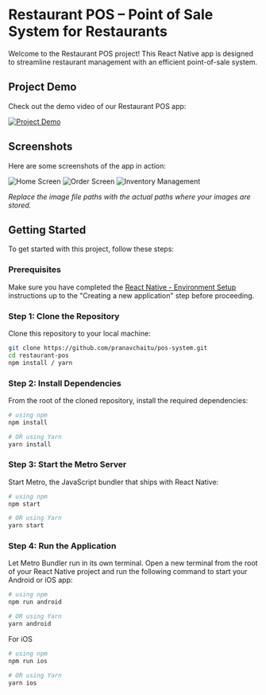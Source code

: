 # Restaurant POS – Point of Sale System for Restaurants

Welcome to the Restaurant POS project! This React Native app is designed to streamline restaurant management with an efficient point-of-sale system.

## Project Demo

Check out the demo video of our Restaurant POS app:

[![Project Demo](https://img.youtube.com/vi/zZThbVfkbaU/0.jpg)](https://www.youtube.com/watch?v=zZThbVfkbaU)

## Screenshots

Here are some screenshots of the app in action:

![Home Screen](./src/assets/home-screen.png)
![Order Screen](./src/assets/order-screen.png)
![Inventory Management](./src/assets/inventory-management.png)

*Replace the image file paths with the actual paths where your images are stored.*

## Getting Started

To get started with this project, follow these steps:

### Prerequisites

Make sure you have completed the [React Native - Environment Setup](https://reactnative.dev/docs/environment-setup) instructions up to the "Creating a new application" step before proceeding.

### Step 1: Clone the Repository

Clone this repository to your local machine:

```bash
git clone https://github.com/pranavchaitu/pos-system.git
cd restaurant-pos
npm install / yarn
```

### Step 2: Install Dependencies

From the root of the cloned repository, install the required dependencies:

```bash
# using npm
npm install

# OR using Yarn
yarn install
```

### Step 3: Start the Metro Server

Start Metro, the JavaScript bundler that ships with React Native:

```bash
# using npm
npm start

# OR using Yarn
yarn start
```

### Step 4: Run the Application

Let Metro Bundler run in its own terminal. Open a new terminal from the root of your React Native project and run the following command to start your Android or iOS app:

```bash
# using npm
npm run android

# OR using Yarn
yarn android
```
For iOS

```bash
# using npm
npm run ios

# OR using Yarn
yarn ios
```
